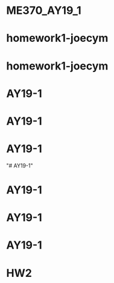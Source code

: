 # ME370_AY19_1
# homework1-joecym
# homework1-joecym
# AY19-1
# AY19-1
# AY19-1
"# AY19-1" 
# AY19-1
# AY19-1
# AY19-1
# HW2
